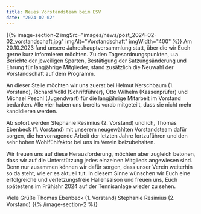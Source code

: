 ```yaml
---
title: Neues Vorstandsteam beim ESV
date: "2024-02-02"
---
```


{{% image-section-2 imgSrc="images/news/post_2024-02-02_vorstandschaft.jpg" imgAlt="Vorstandschaft" imgWidth="400" %}}
Am 20.10.2023 fand unsere Jahreshauptversammlung statt, über die wir Euch gerne kurz informieren möchten. Zu den Tagesordnungspunkten, u.a. Berichte der jeweiligen Sparten, Bestätigung der Satzungsänderung und Ehrung für langjährige Mitglieder, stand zusätzlich die Neuwahl der Vorstandschaft auf dem Programm.

An dieser Stelle möchten wir uns zuerst bei Helmut Kerschbaum (1. Vorstand), Richard Völkl (Schriftführer), Otto Wilhelm (Kassenprüfer) und Michael Peschl (Jugendwart) für die langjährige Mitarbeit im Vorstand bedanken. Alle vier haben uns bereits vorab mitgeteilt, dass sie nicht mehr kandidieren werden.

Ab sofort werden Stephanie Resimius (2. Vorstand) und ich, Thomas Ebenbeck (1. Vorstand) mit unserem neugewählten Vorstandsteam dafür sorgen, die hervorragende Arbeit der letzten Jahre fortzuführen und den sehr hohen Wohlfühlfaktor bei uns im Verein beizubehalten.

Wir freuen uns auf diese Herausforderung, möchten aber zugleich betonen, dass wir auf die Unterstützung jedes einzelnen Mitglieds angewiesen sind. Denn nur zusammen können wir dafür sorgen, dass unser Verein weiterhin so da steht, wie er es aktuell tut. In diesem Sinne wünschen wir Euch eine erfolgreiche und verletzungsfreie Hallensaison und freuen uns, Euch spätestens im Frühjahr 2024 auf der Tennisanlage wieder zu sehen.

Viele Grüße
Thomas Ebenbeck (1. Vorstand)
Stephanie Resimius (2. Vorstand)
{{% /image-section-2 %}}
